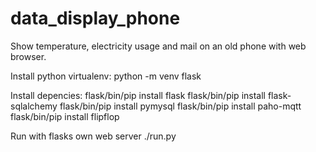 # data_display_phone
Show temperature, electricity usage and mail on an old phone with web browser.

Install python virtualenv:
python -m venv flask

Install depencies:
flask/bin/pip install flask
flask/bin/pip install flask-sqlalchemy
flask/bin/pip install pymysql
flask/bin/pip install paho-mqtt
flask/bin/pip install flipflop

Run with flasks own web server
./run.py

